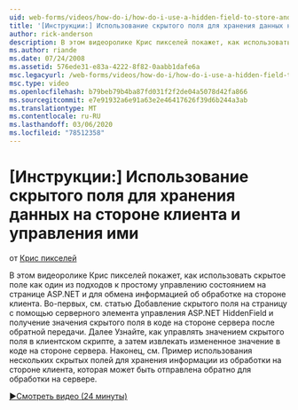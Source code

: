 ```yaml
---
uid: web-forms/videos/how-do-i/how-do-i-use-a-hidden-field-to-store-and-manipulate-client-side-information
title: '[Инструкции:] Использование скрытого поля для хранения данных на стороне клиента и управления ими | Документация Майкрософт'
author: rick-anderson
description: В этом видеоролике Крис пикселей покажет, как использовать скрытое поле как один из подходов к простому управлению состоянием на странице ASP.NET и для взаимодействия со стороны клиента...
ms.author: riande
ms.date: 07/24/2008
ms.assetid: 576ede31-e83a-4222-8f82-0aabb1dafe6a
msc.legacyurl: /web-forms/videos/how-do-i/how-do-i-use-a-hidden-field-to-store-and-manipulate-client-side-information
msc.type: video
ms.openlocfilehash: b79beb79b4ba87fd031f2f2de04a5078d42fa866
ms.sourcegitcommit: e7e91932a6e91a63e2e46417626f39d6b244a3ab
ms.translationtype: MT
ms.contentlocale: ru-RU
ms.lasthandoff: 03/06/2020
ms.locfileid: "78512358"
---
```

# <a name="how-do-i-use-a-hidden-field-to-store-and-manipulate-client-side-information"></a>[Инструкции:] Использование скрытого поля для хранения данных на стороне клиента и управления ими

от [Крис пикселей](https://twitter.com/chrispels)

В этом видеоролике Крис пикселей покажет, как использовать скрытое поле как один из подходов к простому управлению состоянием на странице ASP.NET и для обмена информацией об обработке на стороне клиента. Во-первых, см. статью Добавление скрытого поля на страницу с помощью серверного элемента управления ASP.NET HiddenField и получение значения скрытого поля в коде на стороне сервера после обратной передачи. Далее Узнайте, как управлять значением скрытого поля в клиентском скрипте, а затем извлекать измененное значение в коде на стороне сервера. Наконец, см. Пример использования нескольких скрытых полей для хранения информации из обработки на стороне клиента, которая может быть отправлена обратно для обработки на сервере.

[&#9654;Смотреть видео (24 минуты)](https://channel9.msdn.com/Blogs/ASP-NET-Site-Videos/how-do-i-use-a-hidden-field-to-store-and-manipulate-client-side-information)
